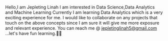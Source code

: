 Hello,I am Jepleting Linah
I am interested in Data Science,Data Analytics and Machine Learning
Currently I am learning Data Analytics which is a very exciting experience for me.
I would like to collaborate on any projects that touch on the above concepts since I am sure it will give me more exposure and relevant experience.
You can reach me @ jepletinglinah5@gmail.com
...let's have fun learning.🥂😌

<!---
Jepleting/Jepleting is a ✨ special ✨ repository because its `README.md` (this file) appears on your GitHub profile.
You can click the Preview link to take a look at your changes.
--->
 
